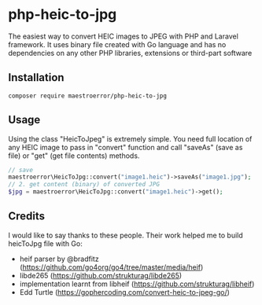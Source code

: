 # php-heic-to-jpg
The easiest way to convert HEIC images to JPEG with PHP and Laravel framework. It uses binary file created with Go language and has no dependencies on any other PHP libraries, extensions or third-part software       

## Installation
```
composer require maestroerror/php-heic-to-jpg
```

## Usage
Using the class "HeicToJpeg" is extremely simple. You need full location of any HEIC image to pass in "convert" function and call "saveAs" (save as file) or "get" (get file contents) methods.
```php
// save
maestroerror\HeicToJpg::convert("image1.heic")->saveAs("image1.jpg");
// 2. get content (binary) of converted JPG
$jpg = maestroerror\HeicToJpg::convert("image1.heic")->get();
```

## Credits
I would like to say thanks to these people. Their work helped me to build heicToJpg file with Go:
- heif parser by @bradfitz (https://github.com/go4org/go4/tree/master/media/heif)
- libde265 (https://github.com/strukturag/libde265)
- implementation learnt from libheif (https://github.com/strukturag/libheif)
- Edd Turtle (https://gophercoding.com/convert-heic-to-jpeg-go/)
